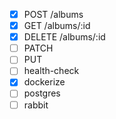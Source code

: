 - [x] POST /albums
- [x] GET /albums/:id
- [x] DELETE /albums/:id
- [ ] PATCH
- [ ] PUT
- [ ] health-check
- [x] dockerize
- [ ] postgres
- [ ] rabbit
